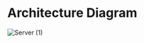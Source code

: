 # Architecture Diagram


![Server (1)](https://github.com/user-attachments/assets/0a9a6877-43bb-43b2-b4b4-60e689b22d17)
